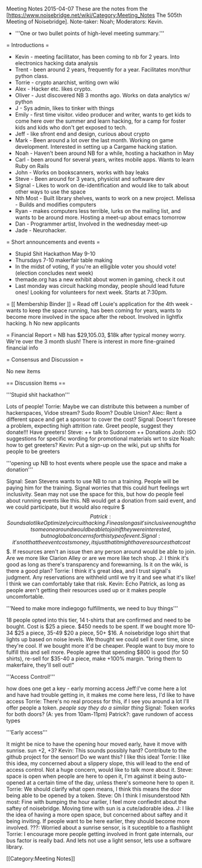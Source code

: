 Meeting Notes 2015-04-07 
 These are the notes from the [https://www.noisebridge.net/wiki/Category:Meeting_Notes The 505th Meeting of Noisebridge]. Note-taker: Noah; Moderators: Kevin.
* '''One or two bullet points of high-level meeting summary.'''

= Introductions =

* Kevin - meeting facilitator, has been coming to nb for 2 years. Into electronics hacking data analysis
* Trent - been around 2 years, frequently for a year. Facilitates mon/thur python class.
* Torrie - crypto anarchist, writing own wiki
* Alex - Hacker etc. likes crypto.
* Oliver - Just discovered NB 3 months ago. Works on data analytics w/ python
* J - Sys admin, likes to tinker with things
* Emily - first time visitor. video producer and writer, wants to get kids to come here over the summer and learn hacking, for a camp for foster kids and kids who don't get exposed to tech.
* Jeff - like sfront end and design, curious about crypto
* Mark - Been around a lot over the last month. Working on game development. Interested in setting up a Cargame hacking station.
* Noah - Haven't been around NB for a while, hosting a hackathon in May
* Carl - been around for several years, writes mobile apps. Wants to learn Ruby on Rails
* John - Works on bookscanners, works with bay leaks
* Steve - Been around for 3 years, physicist and software dev
* Signal - Likes to work on de-identification and would like to talk about other ways to use the space
* Nth Most - Built library shelves, wants to work on a new project.
Melissa - Builds and modifies computers
* Ryan - makes computers less terrible, lurks on the mailing list, and wants to be around more. Hosting a meet-up about emacs tomorrow
* Dan - Programmer artist, Involved in the wednesday meet-up
* Jade - Neurohacker.

= Short announcements and events =
* Stupid Shit Hackathon May 9-10
* Thursdays 7-10 makerfair table making
* In the midst of voting, if you're an elligible voter you should vote! (election concludes next week)
* themade.org has a new exhibit about women in gaming, check it out
* Last monday was circuit hacking monday, people should lead future ones! Looking for volunteers for next week. Starts at 7:30pm.

= [[ Membership Binder ]] =
Read off Louie's application for the 4th week - wants to keep the space running, has been coming for years, wants to become more involved in the space after the reboot. Involved in lightfix hacking.
h
No new applicants

= Financial Report =
NB has $29,105.03, $18k after typical money worry. We're over the 3 month slush!
There is interest in more fine-grained financial info

= Consensus and Discussion =

No new items

== Discussion Items ==

'''Stupid shit hackathon'''

Lots of people!
Torrie: Maybe we can distribute this between a number of hackerspaces, Vidoe stream? Sudo Room? Double Union?
Alec: Rent a different space and get a sponsor to cover the cost?
Signal: Doesn't foresee a problem, expecting high attrition rate. Greet people, suggest they donate!!! Have greeters!
Steve: ++ talk to Sudoroom ++ Donations
Josh: ISO suggestions for specific wording for promotional materials wrt to size
Noah: how to get greeters?
Kevin: Put a sign-up on the wiki, put up shifts for people to be greeters


'''opening up NB to host events where people use the space and make a donation'''

Signal: Sean Stevens wants to use NB to run a training. People will be paying him for the training. Signal worries that this could hurt feelings wrt inclusivity. Sean may not use the space for this, but how do people feel about running events like this. NB would get a donation from said event, and we could participate, but it would also require $$$
Patrick: Sounds a lot like Optimizely circuit hacking. Fine as long as it's inclusive enough that someone around would be able to join if they were interested, but no global concerns for this type of event.
Signal: it's not that the event costs money, its just that it might have resources that cost $$$. If resources aren't an issue then any person around would be able to join. Are we more like Clarion Alley or are we more like tech shop.
J: I think it's good as long as there's transparency and forewarning. Is it on the wiki, is there a good plan?
Torrie: I think it's great idea, and I trust signal's judgment. Any reservations are withheld until we try it and see what it's like! I think we can comfortably take that risk.
Kevin: Echo Patrick, as long as people aren't getting their resources used up or it makes people uncomfortable.


'''Need to make more indiegogo fulfillments, we need to buy things'''

18 people opted into this tier, 14 t-shirts that are confirmed and need to be bought. Cost is $25 a piece. $450 needs to be spent. If we bought more 10-34 $25 a piece, 35-49 $20 a piece, 50+ $16. A noisebridge logo shirt that lights up based on noise levels. We thought we could sell it over time, since they're cool. If we bought more it'd be cheaper. 
People want to buy more to fulfill this and sell more.
People agree that spending $800 is good (for 50 shirts), re-sell for $35-40 a piece, make +100% margin.
"bring them to makerfaire, they'll sell out!"


'''Access Control!'''

how does one get a key - early morning access
Jeff:I've come here a lot and have had trouble getting in, it makes me come here less, I'd like to have access
Torrie: There's no real process for this, if I see you around a lot I'll offer people a token.
*people say they do a similar thing*
Signal: Token works for both doors? (A: yes from 10am-11pm)
Patrick?: gave rundown of access types


'''Early access'''

It might be nice to have the opening hour moved early, have it move with sunrise. sun +2, +3?
Kevin: This sounds possibly hard? Contribute to the github project for the sensor! Do we want this? I like this idea!
Torrie: I like this idea, my concerned about a slippery slope, this will lead to the end of access control. Not a huge concern, would like to talk more about it.
Steve: space is open when people are here to open it, I'm against it being auto-opened at a certain time of the day, unless there's someone here to open it.
Torrie: We should clarify what open means, I think this means the door being able to be opened by a token.
Steve: Oh I think I misunderstood
Nth most: Fine with bumping the hour earlier, I feel more confiednt about the saftey of noisebridge. Moving time with sun is a cute/adorable idea.
J: I like the idea of having a more open space, but concerned about saftey and it being inviting. If people want to be here earlier, they should become more involved.
???: Worried about a sunrise sensor, is it suceptible to a flashlight
Torrie: I encourage more people getting involved in front gate internals, our bus factor is really bad. And lets not use a light sensor, lets use a software library.


[[Category:Meeting Notes]]